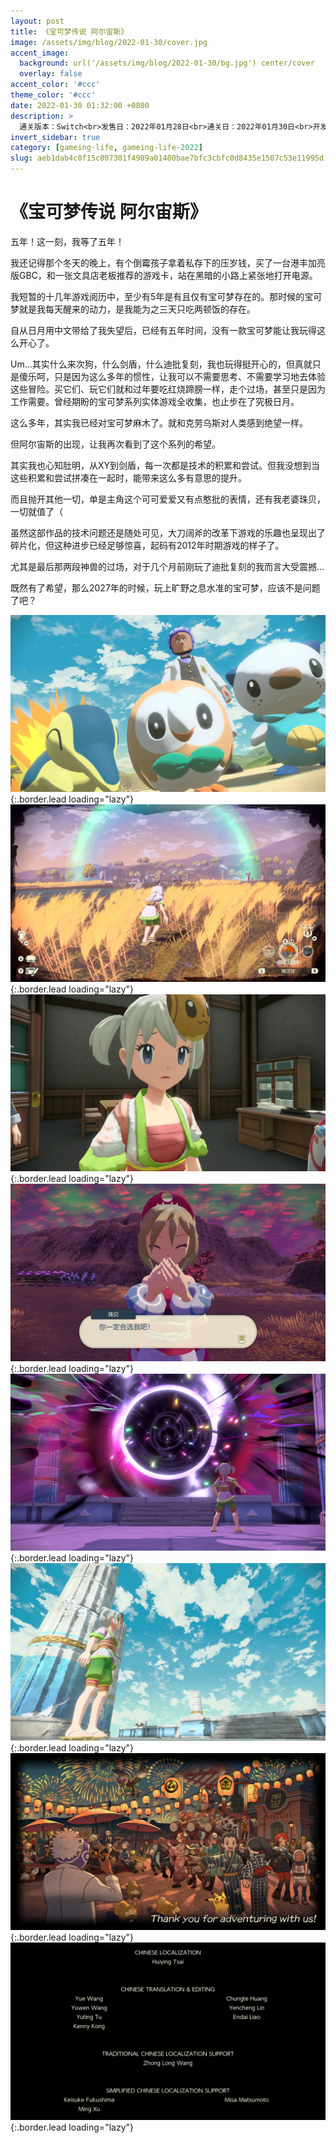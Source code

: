 ```yaml
---
layout: post
title: 《宝可梦传说 阿尔宙斯》
image: /assets/img/blog/2022-01-30/cover.jpg
accent_image: 
  background: url('/assets/img/blog/2022-01-30/bg.jpg') center/cover
  overlay: false
accent_color: '#ccc'
theme_color: '#ccc'
date: 2022-01-30 01:32:00 +0800
description: >
  通关版本：Switch<br>发售日：2022年01月28日<br>通关日：2022年01月30日<br>开发商：GameFreak<br>发行商：Nintendo
invert_sidebar: true
category: [gameing-life, gameing-life-2022]
slug: aeb1dab4c0f15c807301f4909a01400bae7bfc3cbfc0d8435e1507c53e11995d
---
```


# 《宝可梦传说 阿尔宙斯》

五年！这一刻，我等了五年！

我还记得那个冬天的晚上，有个倒霉孩子拿着私存下的压岁钱，买了一台港丰加亮版GBC，和一张文具店老板推荐的游戏卡，站在黑暗的小路上紧张地打开电源。

我短暂的十几年游戏阅历中，至少有5年是有且仅有宝可梦存在的。那时候的宝可梦就是我每天醒来的动力，是我能为之三天只吃两顿饭的存在。

自从日月用中文带给了我失望后，已经有五年时间，没有一款宝可梦能让我玩得这么开心了。

Um...其实什么来次狗，什么剑盾，什么迪批复刻，我也玩得挺开心的，但真就只是傻乐呵，只是因为这么多年的惯性，让我可以不需要思考、不需要学习地去体验这些冒险。买它们、玩它们就和过年要吃红烧蹄膀一样，走个过场，甚至只是因为工作需要。曾经期盼的宝可梦系列实体游戏全收集，也止步在了究极日月。

这么多年，其实我已经对宝可梦麻木了。就和克劳乌斯对人类感到绝望一样。

但阿尔宙斯的出现，让我再次看到了这个系列的希望。

其实我也心知肚明，从XY到剑盾，每一次都是技术的积累和尝试。但我没想到当这些积累和尝试拼凑在一起时，能带来这么多有意思的提升。

而且抛开其他一切，单是主角这个可可爱爱又有点憨批的表情，还有我老婆珠贝，一切就值了（

虽然这部作品的技术问题还是随处可见，大刀阔斧的改革下游戏的乐趣也呈现出了碎片化，但这种进步已经足够惊喜，起码有2012年时期游戏的样子了。

尤其是最后那两段神兽的过场，对于几个月前刚玩了迪批复刻的我而言大受震撼...

既然有了希望，那么2027年的时候，玩上旷野之息水准的宝可梦，应该不是问题了吧？

![](/assets/img/blog/2022-01-30/1.jpg){:.border.lead loading="lazy"}
![](/assets/img/blog/2022-01-30/2.jpg){:.border.lead loading="lazy"}
![](/assets/img/blog/2022-01-30/3.jpg){:.border.lead loading="lazy"}
![](/assets/img/blog/2022-01-30/4.jpg){:.border.lead loading="lazy"}
![](/assets/img/blog/2022-01-30/5.jpg){:.border.lead loading="lazy"}
![](/assets/img/blog/2022-01-30/6.jpg){:.border.lead loading="lazy"}
![](/assets/img/blog/2022-01-30/7.jpg){:.border.lead loading="lazy"}
![](/assets/img/blog/2022-01-30/8.jpg){:.border.lead loading="lazy"}

